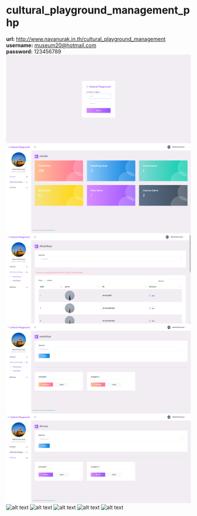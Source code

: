 # cultural_playground_management_php
<b>url:</b> http://www.navanurak.in.th/cultural_playground_management <br>
<b>username:</b> museum20@hotmail.com <br>
<b>password:</b> 123456789 <br>
![alt text](https://github.com/Jesdakorns/cultural_playground_management_php/blob/master/illustration/Screenshot%20(124).png?raw=true)
![alt text](https://github.com/Jesdakorns/cultural_playground_management_php/blob/master/illustration/Screenshot%20(125).png?raw=true)
![alt text](https://github.com/Jesdakorns/cultural_playground_management_php/blob/master/illustration/Screenshot%20(126).png?raw=true)
![alt text](https://github.com/Jesdakorns/cultural_playground_management_php/blob/master/illustration/Screenshot%20(127).png?raw=true)
![alt text](https://github.com/Jesdakorns/cultural_playground_management_php/blob/master/illustration/Screenshot%20(128).png?raw=true)
![alt text](https://github.com/Jesdakorns/cultural_playground_management_php/blob/master/illustration/Screenshot%20(1).png?raw=true)
![alt text](https://github.com/Jesdakorns/cultural_playground_management_php/blob/master/illustration/Screenshot%20(2).png?raw=true)
![alt text](https://github.com/Jesdakorns/cultural_playground_management_php/blob/master/illustration/Screenshot%20(3).png?raw=true)
![alt text](https://github.com/Jesdakorns/cultural_playground_management_php/blob/master/illustration/Screenshot%20(4).png?raw=true)
![alt text](https://github.com/Jesdakorns/cultural_playground_management_php/blob/master/illustration/Screenshot%20(5).png?raw=true)
